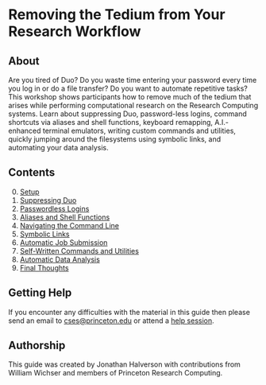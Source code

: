 # Removing the Tedium from Your Research Workflow

## About

Are you tired of Duo? Do you waste time entering your password every time you log in or do a file transfer? Do you want to automate repetitive tasks? This workshop shows participants how to remove much of the tedium that arises while performing computational research on the Research Computing systems. Learn about suppressing Duo, password-less logins, command shortcuts via aliases and shell functions, keyboard remapping, A.I.-enhanced terminal emulators, writing custom commands and utilities, quickly jumping around the filesystems using symbolic links, and automating your data analysis.

<!--## Workshop Survey

Toward the end of the workshop please complete [this survey](https://forms.gle/rrBLgZYPjyLHYxFR7).-->

## Contents

0. [Setup](setup.md)
1. [Suppressing Duo](01_suppressing_duo/README.md)
2. [Passwordless Logins](02_passwordless_logins/README.md)
3. [Aliases and Shell Functions](03_aliases_and_shell_functions/README.md)
4. [Navigating the Command Line](04_navigating_command_line/README.md)
5. [Symbolic Links](05_symbolic_links/README.md)
6. [Automatic Job Submission](06_automatic_job_submission/README.md)
7. [Self-Written Commands and Utilities](07_self_written_utilities/README.md)
8. [Automatic Data Analysis](08_automatic_data_analysis/README.md)
9. [Final Thoughts](09_final_thoughts/README.md)

## Getting Help

If you encounter any difficulties with the material in this guide then please send an email to <a href="mailto:cses@princeton.edu">cses@princeton.edu</a> or attend a <a href="https://researchcomputing.princeton.edu/education/help-sessions">help session</a>.

## Authorship

This guide was created by Jonathan Halverson with contributions from William Wichser and members of Princeton Research Computing.

